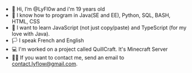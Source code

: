 - 👋 Hi, I’m @LyFl0w and i'm 19 years old
- 👀 I know how to program in Java(SE and EE), Python, SQL, BASH, HTML, CSS
- 🌱 I want to learn JavaScript (not just copy/paste) and TypeScript (for my love with Java).
-  🏳 I speak French and English
- 💻 I'm worked on a project called QuillCraft. It's Minecraft Server 
- 👨‍💻 If you want to contact me, send an email to contact.lyflow@gmail.com.
